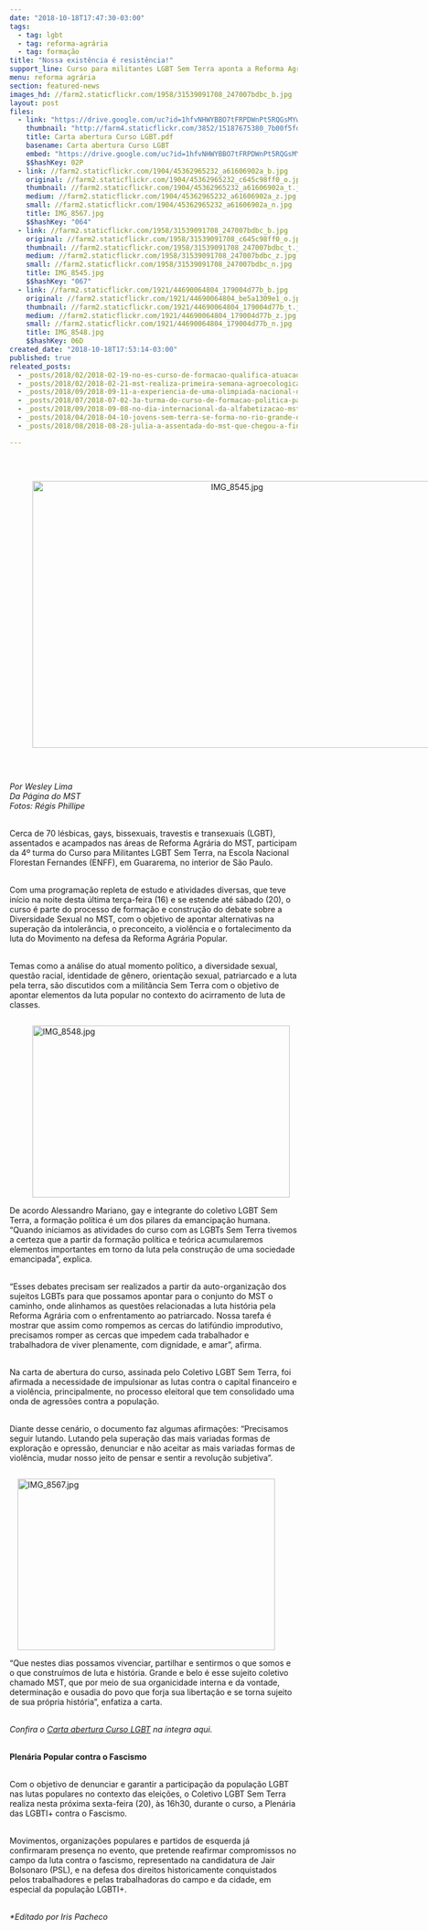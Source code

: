 ```yaml
---
date: "2018-10-18T17:47:30-03:00"
tags:
  - tag: lgbt
  - tag: reforma-agrária
  - tag: formação
title: "Nossa existência é resistência!"
support_line: Curso para militantes LGBT Sem Terra aponta a Reforma Agrária Popular como instrumento de luta contra o patriarcado
menu: reforma agrária
section: featured-news
images_hd: //farm2.staticflickr.com/1958/31539091708_247007bdbc_b.jpg
layout: post
files:
  - link: "https://drive.google.com/uc?id=1hfvNHWYBBO7tFRPDWnPt5RQGsMYwSZ1R&export=download"
    thumbnail: "http://farm4.staticflickr.com/3852/15187675380_7b00f5fdff_b.jpg"
    title: Carta abertura Curso LGBT.pdf
    basename: Carta abertura Curso LGBT
    embed: "https://drive.google.com/uc?id=1hfvNHWYBBO7tFRPDWnPt5RQGsMYwSZ1R"
    $$hashKey: 02P
  - link: //farm2.staticflickr.com/1904/45362965232_a61606902a_b.jpg
    original: //farm2.staticflickr.com/1904/45362965232_c645c98ff0_o.jpg
    thumbnail: //farm2.staticflickr.com/1904/45362965232_a61606902a_t.jpg
    medium: //farm2.staticflickr.com/1904/45362965232_a61606902a_z.jpg
    small: //farm2.staticflickr.com/1904/45362965232_a61606902a_n.jpg
    title: IMG_8567.jpg
    $$hashKey: "064"
  - link: //farm2.staticflickr.com/1958/31539091708_247007bdbc_b.jpg
    original: //farm2.staticflickr.com/1958/31539091708_c645c98ff0_o.jpg
    thumbnail: //farm2.staticflickr.com/1958/31539091708_247007bdbc_t.jpg
    medium: //farm2.staticflickr.com/1958/31539091708_247007bdbc_z.jpg
    small: //farm2.staticflickr.com/1958/31539091708_247007bdbc_n.jpg
    title: IMG_8545.jpg
    $$hashKey: "067"
  - link: //farm2.staticflickr.com/1921/44690064804_179004d77b_b.jpg
    original: //farm2.staticflickr.com/1921/44690064804_be5a1309e1_o.jpg
    thumbnail: //farm2.staticflickr.com/1921/44690064804_179004d77b_t.jpg
    medium: //farm2.staticflickr.com/1921/44690064804_179004d77b_z.jpg
    small: //farm2.staticflickr.com/1921/44690064804_179004d77b_n.jpg
    title: IMG_8548.jpg
    $$hashKey: 06D
created_date: "2018-10-18T17:53:14-03:00"
published: true
releated_posts:
  - _posts/2018/02/2018-02-19-no-es-curso-de-formacao-qualifica-atuacao-de-sem-terras-nas-areas-de-reforma-agraria.md
  - _posts/2018/02/2018-02-21-mst-realiza-primeira-semana-agroecologica-do-vale-do-paraiba.md
  - _posts/2018/09/2018-09-11-a-experiencia-de-uma-olimpiada-nacional-de-historia-foi-alimento-para-os-nossos-sonhos.md
  - _posts/2018/07/2018-07-02-3a-turma-do-curso-de-formacao-politica-para-lgbts-sem-terra-ocorre-em-fortaleza.md
  - _posts/2018/09/2018-09-08-no-dia-internacional-da-alfabetizacao-mst-reforca-compromisso-com-o-saber.md
  - _posts/2018/04/2018-04-10-jovens-sem-terra-se-forma-no-rio-grande-do-sul.md
  - _posts/2018/08/2018-08-28-julia-a-assentada-do-mst-que-chegou-a-final-da-olimpiada-de-historia.md

---
```

<p>&nbsp;</p>

<div style="text-align:center">
<figure class="image" style="display:inline-block"><img alt="IMG_8545.jpg" height="467" src="//farm2.staticflickr.com/1958/31539091708_247007bdbc_b.jpg" width="700" />
<figcaption></figcaption>
</figure>
</div>

<p>&nbsp;</p>

<p><em>Por Wesley Lima<br />
Da P&aacute;gina do MST<br />
Fotos: R&eacute;gis Phillipe</em></p>

<p><br />
Cerca de 70 l&eacute;sbicas, gays, bissexuais, travestis e transexuais (LGBT), assentados e acampados nas &aacute;reas de Reforma Agr&aacute;ria do MST, participam da 4&ordm; turma do Curso para Militantes LGBT Sem Terra, na Escola Nacional Florestan Fernandes (ENFF), em Guararema, no interior de S&atilde;o Paulo.&nbsp;</p>

<p><br />
Com uma programa&ccedil;&atilde;o repleta de estudo e atividades diversas, que teve in&iacute;cio na noite desta &uacute;ltima ter&ccedil;a-feira (16) e se estende at&eacute; s&aacute;bado (20), o curso &eacute; parte do processo de forma&ccedil;&atilde;o e constru&ccedil;&atilde;o do debate sobre a Diversidade Sexual no MST, com o objetivo de apontar alternativas na supera&ccedil;&atilde;o da intoler&acirc;ncia, o preconceito, a viol&ecirc;ncia e o fortalecimento da luta do Movimento na defesa da Reforma Agr&aacute;ria Popular.</p>

<p><br />
Temas como a an&aacute;lise do atual momento pol&iacute;tico, a diversidade sexual, quest&atilde;o racial, identidade de g&ecirc;nero, orienta&ccedil;&atilde;o sexual, patriarcado e a luta pela terra, s&atilde;o discutidos com a milit&acirc;ncia Sem Terra com o objetivo de apontar elementos da luta popular no contexto do acirramento de luta de classes.&nbsp;</p>

<figure class="image" style="float:left"><img alt="IMG_8548.jpg" height="301" src="//farm2.staticflickr.com/1921/44690064804_179004d77b_b.jpg" width="450" />
<figcaption></figcaption>
</figure>

<p><br />
De acordo Alessandro Mariano, gay e integrante do coletivo LGBT Sem Terra, a forma&ccedil;&atilde;o pol&iacute;tica &eacute; um dos pilares da emancipa&ccedil;&atilde;o humana. &ldquo;Quando iniciamos as atividades do curso com as LGBTs Sem Terra tivemos a certeza que a partir da forma&ccedil;&atilde;o pol&iacute;tica e te&oacute;rica acumularemos elementos importantes em torno da luta pela constru&ccedil;&atilde;o de uma sociedade emancipada&rdquo;, explica.</p>

<p><br />
&ldquo;Esses debates precisam ser realizados a partir da auto-organiza&ccedil;&atilde;o dos sujeitos LGBTs para que possamos apontar para o conjunto do MST o caminho, onde alinhamos as quest&otilde;es relacionadas a luta hist&oacute;ria pela Reforma Agr&aacute;ria com o enfrentamento ao patriarcado. Nossa tarefa &eacute; mostrar que assim como rompemos as cercas do latif&uacute;ndio improdutivo, precisamos romper as cercas que impedem cada trabalhador e trabalhadora de viver plenamente, com dignidade, e amar&rdquo;, afirma.</p>

<p><br />
Na carta de abertura do curso, assinada pelo Coletivo LGBT Sem Terra, foi afirmada a necessidade de impulsionar as lutas contra o capital financeiro e a viol&ecirc;ncia, principalmente, no processo eleitoral que tem consolidado uma onda de agress&otilde;es contra a popula&ccedil;&atilde;o.&nbsp;</p>

<p><br />
Diante desse cen&aacute;rio, o documento faz algumas afirma&ccedil;&otilde;es: &ldquo;Precisamos seguir lutando. Lutando pela supera&ccedil;&atilde;o das mais variadas formas de explora&ccedil;&atilde;o e opress&atilde;o, denunciar e n&atilde;o aceitar as mais variadas formas de viol&ecirc;ncia, mudar nosso jeito de pensar e sentir a revolu&ccedil;&atilde;o subjetiva&rdquo;.</p>

<figure class="image" style="float:right"><img alt="IMG_8567.jpg" height="300" src="//farm2.staticflickr.com/1904/45362965232_a61606902a_b.jpg" width="450" />
<figcaption></figcaption>
</figure>

<p><br />
&ldquo;Que nestes dias possamos vivenciar, partilhar e sentirmos o que somos e o que constru&iacute;mos de luta e hist&oacute;ria. Grande e belo &eacute; esse sujeito coletivo chamado MST, que por meio de sua organicidade interna e da vontade, determina&ccedil;&atilde;o e ousadia do povo que forja sua liberta&ccedil;&atilde;o e se torna sujeito de sua pr&oacute;pria hist&oacute;ria&rdquo;, enfatiza a carta.</p>

<p><br />
<em>Confira o <a href="https://drive.google.com/uc?id=1hfvNHWYBBO7tFRPDWnPt5RQGsMYwSZ1R&amp;export=download">Carta abertura Curso LGBT</a>&nbsp;na &iacute;ntegra aqui.</em></p>

<p><br />
<strong>Plen&aacute;ria Popular contra o Fascismo</strong></p>

<p><br />
Com o objetivo de denunciar e garantir a participa&ccedil;&atilde;o da popula&ccedil;&atilde;o LGBT nas lutas populares no contexto das elei&ccedil;&otilde;es, o Coletivo LGBT Sem Terra realiza nesta pr&oacute;xima sexta-feira (20), &agrave;s 16h30, durante o curso, a Plen&aacute;ria das LGBTI+ contra o Fascismo.&nbsp;</p>

<p><br />
Movimentos, organiza&ccedil;&otilde;es populares e partidos de esquerda j&aacute; confirmaram presen&ccedil;a no evento, que pretende reafirmar compromissos no campo da luta contra o fascismo, representado na candidatura de Jair Bolsonaro (PSL), e na defesa dos direitos historicamente conquistados pelos trabalhadores e pelas trabalhadoras do campo e da cidade, em especial da popula&ccedil;&atilde;o LGBTI+.</p>

<p><br />
<em>*Editado por Iris Pacheco</em></p>

